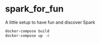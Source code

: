 # spark_for_fun
A little setup to have fun and discover Spark

```bash
docker-compose build
docker-compose up -d
```
